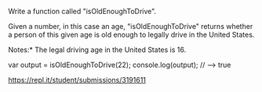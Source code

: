 Write a function called "isOldEnoughToDrive".

Given a number, in this case an age, "isOldEnoughToDrive" returns whether a person of this given age is old enough to legally drive in the United States.

Notes:* The legal driving age in the United States is 16.

var output = isOldEnoughToDrive(22);
console.log(output); // --> true

https://repl.it/student/submissions/3191611